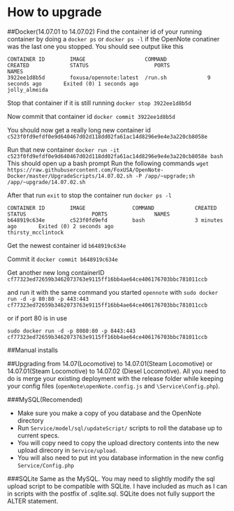# How to upgrade

##Docker(14.07.01 to 14.07.02)
Find the container id of your running container by doing a `docker ps` or `docker ps -l` if the OpenNote conatiner was the last one you stopped.
You should see output like this
```
CONTAINER ID        IMAGE               	COMMAND             CREATED             STATUS                     PORTS               NAMES
3922ee1d8b5d        foxusa/opennote:latest  /run.sh             9 seconds ago       Exited (0) 1 seconds ago                       jolly_almeida
```

Stop that container if it is still running
`docker stop 3922ee1d8b5d`

Now commit that container id
`docker commit 3922ee1d8b5d`

You should now get a really long new container id
`c523f0fd9efdf0e9d640467d02d118dd02fa61ac14d8296e9e4e3a220cb8058e`

Run that new container
`docker run -it  c523f0fd9efdf0e9d640467d02d118dd02fa61ac14d8296e9e4e3a220cb8058e bash`
This should open up a bash prompt
Run the following commands
`wget https://raw.githubusercontent.com/FoxUSA/OpenNote-Docker/master/UpgradeScripts/14.07.02.sh -P /app/~upgrade;sh /app/~upgrade/14.07.02.sh`

After that run `exit` to stop the container
run `docker ps -l`
```
CONTAINER ID        IMAGE               COMMAND             CREATED             STATUS                     PORTS               NAMES
b648919c634e        c523f0fd9efd        bash                3 minutes ago       Exited (0) 2 seconds ago                       thirsty_mcclintock
```
Get the newest container id `b648919c634e`

Commit it
`docker commit b648919c634e`

Get another new long containerID
`cf77323ed72659b3462073763e9115ff16bb4ae64ce406176703bbc781011ccb`

and run it with the same command you started `opennote` with
`sudo docker run -d -p 80:80 -p 443:443 cf77323ed72659b3462073763e9115ff16bb4ae64ce406176703bbc781011ccb`

or if port 80 is in use

`sudo docker run -d -p 8080:80 -p 8443:443 cf77323ed72659b3462073763e9115ff16bb4ae64ce406176703bbc781011ccb`

##Manual installs

##Upgrading from 14.07(Locomotive) to 14.07.01(Steam Locomotive) or 14.07.01(Steam Locomotive) to 14.07.02 (Diesel Locomotive). 
All you need to do is merge your existing deployment with the release folder while keeping your config files (`openNote\openNote.config.js` and `\Service\Config.php`). 

###MySQL(Recomended)
- Make sure you make a copy of you database and the OpenNote directory
- Run `Service/model/sql/updateScript/` scripts to roll the database up to current specs.
- You will copy need to copy the upload directory contents into the new upload direcory in `Service/upload`.
- You will also need to put int you database information in the new config `Service/Config.php`

###SQLite
Same as the MySQL. You may need to slightly modify the sql upload script to be compatible with SQLite. I have included as much as I can in scripts with the postfix of .sqlite.sql. SQLite does not fully support the ALTER statement.
